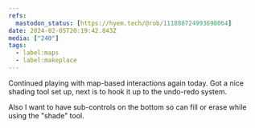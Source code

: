 ```yaml
---
refs:
  mastodon_status: [https://hyem.tech/@rob/111880724993698064]
date: 2024-02-05T20:19:42.843Z
media: ["240"]
tags:
  - label:maps
  - label:makeplace
---
```


Continued playing with map-based interactions again today. Got a nice shading tool set up, next is to hook it up to the undo-redo system.

Also I want to have sub-controls on the bottom so can fill or erase while using the "shade" tool.

